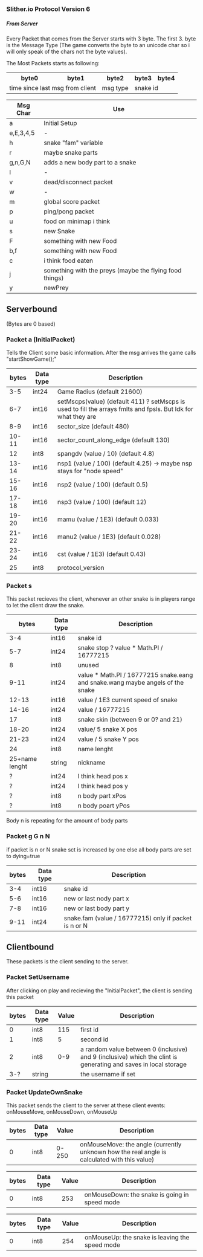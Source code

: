 ### Slither.io Protocol Version 6

##### From Server

Every Packet that comes from the Server starts with 3 byte. The first 3. byte is the Message Type (The game converts the byte to an unicode char so i will only speak of the chars not the byte values).

The Most Packets starts as following:

<table>
  <tr>
    <th>byte0</th>
     <th>byte1</th>
     <th>byte2</th>
     <th>byte3</th>
     <th>byte4</th>
   </tr>
   <tr>
    <td colspan="2"> time since last msg from client</td>
     <td >msg type</td>
     <td colspan="2">snake id</td>
   </tr>
 </table>
 
 
 
|Msg Char|Use            |
|--------|---------------|
| a      | Initial Setup |
|e,E,3,4,5| -        |
|h       |snake "fam" variable|
|r       |maybe snake parts|
|g,n,G,N | adds a new body part to a snake|
|l       | -|
|v|dead/disconnect packet|
|w|-|
|m|global score packet|
|p|ping/pong packet|
|u|food on minimap i think|
|s|new Snake|
|F|something with new Food|
|b,f|something with new Food|
|c|i think food eaten|
|j|something with the preys (maybe the flying food things)|
|y|newPrey|


## Serverbound

(Bytes are 0 based)

### Packet a (InitialPacket)
Tells the Client some basic information. After the msg arrives the game calls "startShowGame();"

|bytes|Data type|Description
|-----|---------|---------
|3-5|int24|Game Radius (default 21600)
|6-7|int16|setMscps(value) (default 411) ? setMscps is used to fill the arrays fmlts and fpsls. But Idk for what they are
|8-9|int16|sector_size (default 480)
|10-11|int16|sector_count_along_edge (default 130)
|12|int8|spangdv (value / 10) (default 4.8)
|13-14|int16|nsp1 (value / 100) (default 4.25) -> maybe nsp stays for "node speed" 
|15-16|int16|nsp2 (value / 100) (default 0.5)
|17-18|int16|nsp3 (value / 100) (default 12)
|19-20|int16|mamu (value / 1E3) (default 0.033)
|21-22|int16|manu2 (value / 1E3) (default 0.028)
|23-24|int16|cst (value / 1E3) (default 0.43)
|25|int8|protocol_version


### Packet s
This packet recieves the client, whenever an other snake is in players range to let the client draw the snake.

|bytes|Data type|Description
|-----|---------|---------
|3-4|int16|snake id
|5-7|int24|snake stop ? value * Math.PI / 16777215
|8|int8|unused
|9-11|int24|value * Math.PI / 16777215 snake.eang and snake.wang maybe angels of the snake 
|12-13|int16|value / 1E3 current speed of snake
|14-16|int24|value / 16777215
|17|int8|snake skin (between 9 or 0? and 21) 
|18-20|int24|value/ 5  snake X pos
|21-23|int24|value / 5 snake Y pos
|24|int8|name lenght
|25+name lenght|string|nickname
|?|int24|I think head pos x
|?|int24|I think head pos y
|?|int8|n body part xPos
|?|int8|n body poart yPos
Body n is repeating for the amount of body parts

### Packet g G n N

if packet is n or N snake sct is increased by one
else all body parts are set to dying=true

|bytes|Data type|Description
|-----|---------|---------
|3-4|int16|snake id
|5-6|int16|new or last nody part x
|7-8|int16|new or last body part y
|9-11|int24| snake.fam (value / 16777215) only if packet is n or N




## Clientbound

These packets is the client sending to the server.

### Packet SetUsername
After clicking on play and recieving the "InitialPacket", the client is sending this packet

|bytes|Data type|Value|Description
|-----|---------|-----|----------
|0|int8|115|first id
|1|int8|5|second id
|2|int8|0-9| a random value between 0 (inclusive) and 9 (inclusive) which the clint is generating and saves in local storage
|3-?|string||the username if set


### Packet UpdateOwnSnake
This packet sends the client to the server at these client events: onMouseMove, onMouseDown, onMouseUp

|bytes|Data type|Value|Description
|-----|---------|-----|----------
|0|int8|0-250|onMouseMove: the angle (currently unknown how the real angle is calculated with this value)

|bytes|Data type|Value|Description
|-----|---------|-----|----------
|0|int8|253|onMouseDown: the snake is going in speed mode

|bytes|Data type|Value|Description
|-----|---------|-----|----------
|0|int8|254|onMouseUp: the snake is leaving the speed mode
